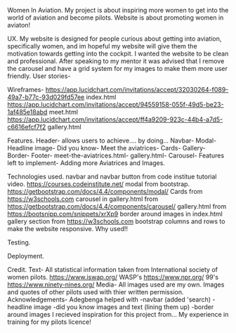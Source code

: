   Women In Aviation.
My project is about inspiring more women to get into the world of aviation and become pilots.
Website is about promoting women in aviaton!

  UX.
My website is designed for people curious about getting into aviation, specifically women, and im hopeful my website 
will give them the motivation towards getting into the cockpit.
I wanted the website to be clean and professional.
After speaking to my mentor it was advised that I remove the carousel and have a grid system for my images to make them
more user friendly.
User stories- 

Wireframes-
https://app.lucidchart.com/invitations/accept/32030264-f089-49a7-b77c-93d029fd57ee index.html
https://app.lucidchart.com/invitations/accept/94559158-055f-49d5-be23-1af485e18abd meet.html
https://app.lucidchart.com/invitations/accept/ff4a9209-923c-44b4-a7d5-c6616efcf7f2 gallery.html

  Features.
Header- allows users to achieve.... by doing...
Navbar-
Modal-
Headline image-
Did you know-
Meet the aviatrices-
Cards-
Gallery-
Border-
Footer-
meet-the-aviatrices.html-
gallery.html-
Carousel-
Features left to implement- Adding more Aviatrices and Images.

  Technologies used.
navbar and navbar button from code institue tutorial video. https://courses.codeinstitute.net/
modal from bootstrap. https://getbootstrap.com/docs/4.4/components/modal/
Cards from https://w3schools.com
carousel in gallery.html from https://getbootstrap.com/docs/4.4/components/carousel/ 
gallery.html from https://bootsnipp.com/snippets/xrXp9
border around images in index.html gallery section from https://w3schools.com
bootstrap columns and rows to make the website responsive.
Why used!!

  Testing.

  Deployment.

  Credit.
Text- All statistical information taken from International society of women pilots. https://www.iswap.org/
      WASP's https://www.npr.org/
      99's https://www.ninety-nines.org/
Media- All images used are my own.
       Images and quotes of other pilots used with thier written permission.
Acknowledgements- Adegbenga helped with -navbar (added 'search)
                                       -headline image
                                        -did you know images and text (lining them up)
                                        -border around images
I recieved inspiration for this project from...
My experience in training for my pilots licence!





​